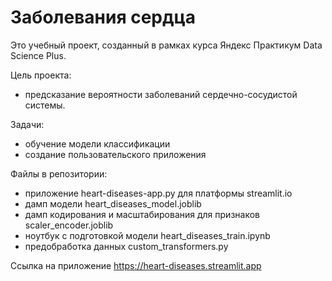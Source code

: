 # Заболевания сердца

Это учебный проект, созданный в рамках курса Яндекс Практикум Data Science Plus.

Цель проекта:
- предсказание вероятности заболеваний сердечно-сосудистой системы.

Задачи:
- обучение модели классификации
- создание пользовательского приложения

Файлы в репозитории:
- приложение heart-diseases-app.py для платформы streamlit.io
- дамп модели heart_diseases_model.joblib
- дамп кодирования и масштабирования для признаков scaler_encoder.joblib
- ноутбук с подготовкой модели heart_diseases_train.ipynb
- предобработка данных custom_transformers.py

Ссылка на приложение https://heart-diseases.streamlit.app
